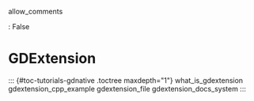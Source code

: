 allow_comments

:   False

# GDExtension

::: {#toc-tutorials-gdnative .toctree maxdepth="1"}
what_is_gdextension gdextension_cpp_example gdextension_file
gdextension_docs_system
:::
